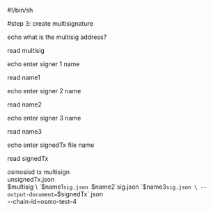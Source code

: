 #!/bin/sh

#step 3: create multisignature 

echo what is the multisig address? 

read multisig

echo enter signer 1 name 

read name1

echo enter signer 2 name 

read name2

echo enter signer 3 name 

read name3

echo enter signedTx file name 

read signedTx

osmosisd tx multisign \
    unsignedTx.json \
    $multisig \
    `$name1`sig.json `$name2`sig.json `$name3`sig.json \
    --output-document=`$signedTx`.json \
    --chain-id=osmo-test-4